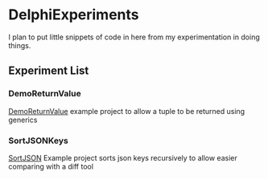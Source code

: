 # DelphiExperiments
I plan to put little snippets of code in here from my experimentation in doing things.

## Experiment List

### DemoReturnValue
 [DemoReturnValue](demoreturnvalue) example project to allow a tuple to be returned using generics
 
### SortJSONKeys
 [SortJSON](sortjsonkeys) Example project sorts json keys recursively to allow easier comparing with a diff tool
